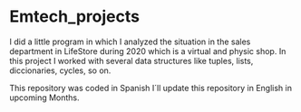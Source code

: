 # Emtech_projects

I did a little program in which I analyzed the situation in the sales department in LifeStore during 2020 which is a virtual and physic shop. 
In this project I worked with several data structures like tuples, lists, diccionaries, cycles, so on.

This repository was coded in Spanish
I´ll update this repository in English in upcoming Months.
